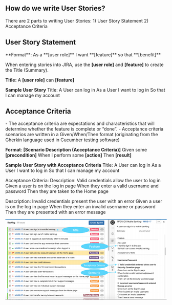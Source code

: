 <h2>How do we write User Stories?</h2>
There are 2 parts to writing User Stories:
1) User Story Statement
2) Acceptance Criteria



<h2>User Story Statement</h2>
**Format**:
As a **[user role]** 
I want **[feature]** 
so that **[benefit]**

When entering stories into JIRA, use the **[user role]** and **[feature]** to create the Title (Summary).

**Title:** A **[user role]** can **[feature]**

**Sample User Story**
Title: A User can log in
As a User
I want to log in
So that I can manage my account

<h2>Acceptance Criteria</h2>
- The acceptance criteria are expectations and characteristics that will determine whether the feature is complete or “done”.
- Acceptance criteria scenarios are written in a Given/When/Then format (originating from the Gherkin language used in Cucumber testing software)

**Format**:
**[Scenario Description (Acceptance Criteria)]**
Given some **[precondition]** 
When I perform some **[action]** 
Then **[result]**

**Sample User Story with Acceptance Criteria**
Title: A User can log in
As a User
I want to log in
So that I can manage my account

Acceptance Criteria:
Description: Valid credentials allow the user to log in
Given a user is on the log in page
When they enter a valid username and password
Then they are taken to the Home page

Description: Invalid credentials present the user with an error
Given a user is on the log in page
When they enter an invalid username or password
Then they are presented with an error message


![](.guides/img/JIRA_example.png)

